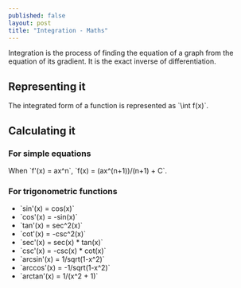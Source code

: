 ```yaml
---
published: false
layout: post
title: "Integration - Maths"
---
```


Integration is the process of finding the equation of a graph from the equation of its gradient. It is the exact inverse of differentiation.

## Representing it

The integrated form of a function is represented as \`\int f(x)\`.

## Calculating it

### For simple equations
When \`f'(x) = ax^n\`, \`f(x) = (ax^(n+1))/(n+1) + C\`.

### For trigonometric functions
+ \`sin'(x) = cos(x)\`
+ \`cos'(x) = -sin(x)\`
+ \`tan'(x) = sec^2(x)\`
+ \`cot'(x) = -csc^2(x)\`
+ \`sec'(x) = sec(x) * tan(x)\`
+ \`csc'(x) = -csc(x) * cot(x)\`
+ \`arcsin'(x) = 1/sqrt(1-x^2)\`
+ \`arccos'(x) = -1/sqrt(1-x^2)\`
+ \`arctan'(x) = 1/(x^2 + 1)\`
